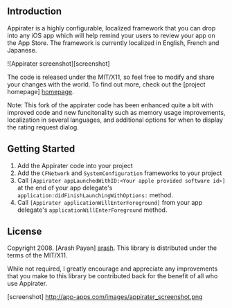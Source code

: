 Introduction
------------
Appirater is a highly configurable, localized framework that you can drop into any iOS app which will help remind your users to review your app on the App Store. The framework is currently localized in English, French and Japanese. 

![Appirater screenshot][screenshot]


The code is released under the MIT/X11, so feel free to
modify and share your changes with the world. To find out more, check out the [project
homepage] [homepage].

Note: This fork of the appirater code has been enhanced quite a bit with improved code and 
new funcitonality such as memory usage improvements, localization in several languages,
and additional options for when to display the rating request dialog.

Getting Started
---------------
1. Add the Appirater code into your project
2. Add the `CFNetwork` and `SystemConfiguration` frameworks to your project
3. Call `[Appirater appLaunchedWithID:<Your apple provided software id>]` at the end of your app delegate's `application:didFinishLaunchingWithOptions:` method.
4. Call `[Appirater applicationWillEnterForeground]` from your app delegate's `applicationWillEnterForeground` method. 

License
-------
Copyright 2008. [Arash Payan] [arash].
This library is distributed under the terms of the MIT/X11.

While not required, I greatly encourage and appreciate any improvements that you make
to this library be contributed back for the benefit of all who use Appirater.

[homepage]: http://arashpayan.com/blog/index.php/2009/09/07/presenting-appirater/
[arash]: http://arashpayan.com
[screenshot] http://app-apps.com/images/appirater_screenshot.png 